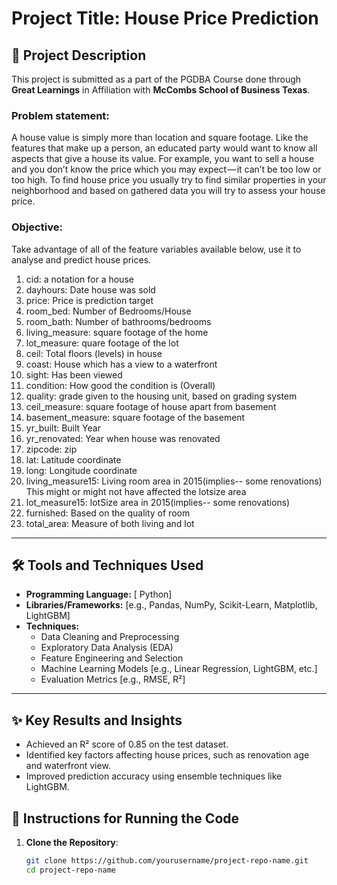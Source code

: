 # Project Title: House Price Prediction

## 📄 Project Description
This project is submitted as a part of the PGDBA Course done through **Great Learnings** in Affiliation with **McCombs School of Business Texas**.

### Problem statement:  
A house value is simply more than location and square footage. Like the features that make up a 
person, an educated party would want to know all aspects that give a house its value. For 
example, you want to sell a house and you don’t know the price which you may expect — it can’t 
be too low or too high. To find house price you usually try to find similar properties in your 
neighborhood and based on gathered data you will try to assess your house price.

### Objective:
Take advantage of all of the feature variables available below, use it to analyse and predict house 
prices.  
1. cid: a notation for a house 
2. dayhours: Date house was sold 
3. price: Price is prediction target 
4. room_bed: Number of Bedrooms/House 
5. room_bath: Number of bathrooms/bedrooms 
6. living_measure: square footage of the home 
7. lot_measure: quare footage of the lot 
8. ceil: Total floors (levels) in house 
9. coast: House which has a view to a waterfront 
10. sight: Has been viewed 
11. condition: How good the condition is (Overall) 
12. quality: grade given to the housing unit, based on grading system 
13. ceil_measure: square footage of house apart from basement 
14. basement_measure: square footage of the basement 
15. yr_built: Built Year 
16. yr_renovated: Year when house was renovated 
17. zipcode: zip 
18. lat: Latitude coordinate 
19. long: Longitude coordinate 
20. living_measure15: Living room area in 2015(implies-- some renovations) This might or 
might not have affected the lotsize area 
21. lot_measure15: lotSize area in 2015(implies-- some renovations) 
22. furnished: Based on the quality of room  
23. total_area: Measure of both living and lot

---

## 🛠️ Tools and Techniques Used
- **Programming Language:** [ Python]
- **Libraries/Frameworks:** [e.g., Pandas, NumPy, Scikit-Learn, Matplotlib, LightGBM]
- **Techniques:**
  - Data Cleaning and Preprocessing
  - Exploratory Data Analysis (EDA)
  - Feature Engineering and Selection
  - Machine Learning Models [e.g., Linear Regression, LightGBM, etc.]
  - Evaluation Metrics [e.g., RMSE, R²]

---

## ✨ Key Results and Insights
- Achieved an R² score of 0.85 on the test dataset.
- Identified key factors affecting house prices, such as renovation age and waterfront view.
- Improved prediction accuracy using ensemble techniques like LightGBM.

## 🚀 Instructions for Running the Code
1. **Clone the Repository**:
   ```bash
   git clone https://github.com/yourusername/project-repo-name.git
   cd project-repo-name
